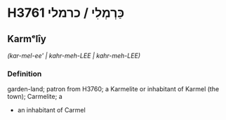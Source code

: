 # H3761 כַּרְמְלִי / כרמלי

## Karmᵉlîy

_(kar-mel-ee' | kahr-meh-LEE | kahr-meh-LEE)_

### Definition

garden-land; patron from H3760; a Karmelite or inhabitant of Karmel (the town); Carmelite; a

- an inhabitant of Carmel
